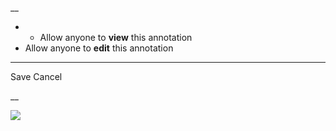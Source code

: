 __

  *   * Allow anyone to **view** this annotation
  * Allow anyone to **edit** this annotation



* * *

Save Cancel

__




![](https://bat.bing.com/action/0?ti=56018282&Ver=2&mid=03bf495e-3c32-4318-ae83-0e154f0b562e&sid=201ffde0635411ee902411d77b750559&vid=20202bf0635411ee9ac03f2e618b0b9f&vids=0&msclkid=N&pi=0&lg=en-US&sw=800&sh=600&sc=24&nwd=1&tl=Shortform%20%7C%20All%20Marketers%20are%20Liars&p=https%3A%2F%2Fwww.shortform.com%2Fapp%2Fbook%2Fall-marketers-are-liars%2F1-page-summary&r=&lt=371&evt=pageLoad&sv=1&rn=707225)
